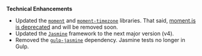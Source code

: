 **Technical Enhancements**

* Updated the [`moment`](https://momentjs.com/) and [`moment-timezone`](https://momentjs.com/timezone/) libraries. That said, [moment.js is deprecated](https://momentjs.com/docs/#/-project-status/) and will be removed soon.
* Updated the [`Jasmine`](https://jasmine.github.io/index.html) framework to the next major version (v4). 
* Removed the [`gulp-jasmine`](https://www.npmjs.com/package/gulp-jasmine) dependency. Jasmine tests no longer in Gulp.